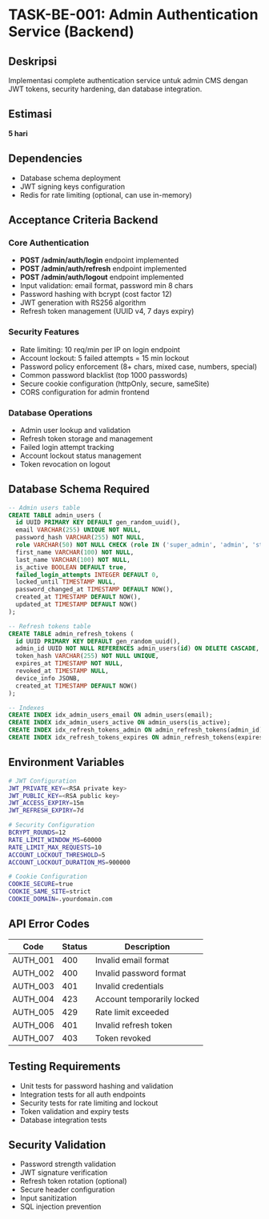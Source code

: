 # TASK-BE-001: Admin Authentication Service (Backend)

## Deskripsi
Implementasi complete authentication service untuk admin CMS dengan JWT tokens, security hardening, dan database integration.

## Estimasi
**5 hari**

## Dependencies
- Database schema deployment
- JWT signing keys configuration
- Redis for rate limiting (optional, can use in-memory)

## Acceptance Criteria Backend

### Core Authentication
- **POST /admin/auth/login** endpoint implemented
- **POST /admin/auth/refresh** endpoint implemented
- **POST /admin/auth/logout** endpoint implemented
- Input validation: email format, password min 8 chars
- Password hashing with bcrypt (cost factor 12)
- JWT generation with RS256 algorithm
- Refresh token management (UUID v4, 7 days expiry)

### Security Features
- Rate limiting: 10 req/min per IP on login endpoint
- Account lockout: 5 failed attempts = 15 min lockout
- Password policy enforcement (8+ chars, mixed case, numbers, special)
- Common password blacklist (top 1000 passwords)
- Secure cookie configuration (httpOnly, secure, sameSite)
- CORS configuration for admin frontend

### Database Operations
- Admin user lookup and validation
- Refresh token storage and management
- Failed login attempt tracking
- Account lockout status management
- Token revocation on logout

## Database Schema Required

```sql
-- Admin users table
CREATE TABLE admin_users (
  id UUID PRIMARY KEY DEFAULT gen_random_uuid(),
  email VARCHAR(255) UNIQUE NOT NULL,
  password_hash VARCHAR(255) NOT NULL,
  role VARCHAR(50) NOT NULL CHECK (role IN ('super_admin', 'admin', 'staff')),
  first_name VARCHAR(100) NOT NULL,
  last_name VARCHAR(100) NOT NULL,
  is_active BOOLEAN DEFAULT true,
  failed_login_attempts INTEGER DEFAULT 0,
  locked_until TIMESTAMP NULL,
  password_changed_at TIMESTAMP DEFAULT NOW(),
  created_at TIMESTAMP DEFAULT NOW(),
  updated_at TIMESTAMP DEFAULT NOW()
);

-- Refresh tokens table
CREATE TABLE admin_refresh_tokens (
  id UUID PRIMARY KEY DEFAULT gen_random_uuid(),
  admin_id UUID NOT NULL REFERENCES admin_users(id) ON DELETE CASCADE,
  token_hash VARCHAR(255) NOT NULL UNIQUE,
  expires_at TIMESTAMP NOT NULL,
  revoked_at TIMESTAMP NULL,
  device_info JSONB,
  created_at TIMESTAMP DEFAULT NOW()
);

-- Indexes
CREATE INDEX idx_admin_users_email ON admin_users(email);
CREATE INDEX idx_admin_users_active ON admin_users(is_active);
CREATE INDEX idx_refresh_tokens_admin ON admin_refresh_tokens(admin_id);
CREATE INDEX idx_refresh_tokens_expires ON admin_refresh_tokens(expires_at);
```

## Environment Variables

```bash
# JWT Configuration
JWT_PRIVATE_KEY=<RSA private key>
JWT_PUBLIC_KEY=<RSA public key>
JWT_ACCESS_EXPIRY=15m
JWT_REFRESH_EXPIRY=7d

# Security Configuration
BCRYPT_ROUNDS=12
RATE_LIMIT_WINDOW_MS=60000
RATE_LIMIT_MAX_REQUESTS=10
ACCOUNT_LOCKOUT_THRESHOLD=5
ACCOUNT_LOCKOUT_DURATION_MS=900000

# Cookie Configuration
COOKIE_SECURE=true
COOKIE_SAME_SITE=strict
COOKIE_DOMAIN=.yourdomain.com
```

## API Error Codes

| Code | Status | Description |
|------|--------|-------------|
| AUTH_001 | 400 | Invalid email format |
| AUTH_002 | 400 | Invalid password format |
| AUTH_003 | 401 | Invalid credentials |
| AUTH_004 | 423 | Account temporarily locked |
| AUTH_005 | 429 | Rate limit exceeded |
| AUTH_006 | 401 | Invalid refresh token |
| AUTH_007 | 403 | Token revoked |

## Testing Requirements
- Unit tests for password hashing and validation
- Integration tests for all auth endpoints
- Security tests for rate limiting and lockout
- Token validation and expiry tests
- Database integration tests

## Security Validation
- Password strength validation
- JWT signature verification
- Refresh token rotation (optional)
- Secure header configuration
- Input sanitization
- SQL injection prevention

